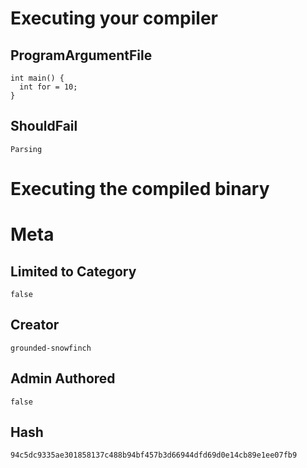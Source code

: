 # Executing your compiler

## ProgramArgumentFile

```
int main() {
  int for = 10;
}
```

## ShouldFail

```
Parsing
```

# Executing the compiled binary

# Meta

## Limited to Category

```
false
```

## Creator

```
grounded-snowfinch
```

## Admin Authored

```
false
```

## Hash

```
94c5dc9335ae301858137c488b94bf457b3d66944dfd69d0e14cb89e1ee07fb9
```

